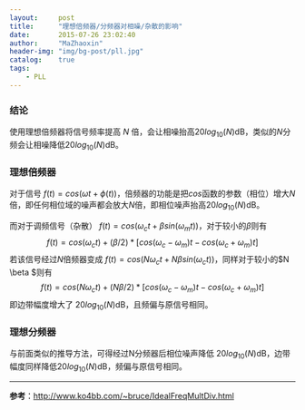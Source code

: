 ```yaml
---
layout:     post
title:      "理想倍频器/分频器对相噪/杂散的影响"
date:       2015-07-26 23:02:40
author:     "MaZhaoxin"
header-img: "img/bg-post/pll.jpg"
catalog:    true
tags:
    - PLL
---
```


### 结论
使用理想倍频器将信号频率提高 $N$ 倍，会让相噪抬高$20log_{10}(N)$dB，类似的$N$分频会让相噪降低$20log_{10}(N)$dB。

### 理想倍频器
对于信号 $f(t) = cos(\omega t + \phi(t))$，倍频器的功能是把$cos$函数的参数（相位）增大$N$倍，即任何相位域的噪声都会放大$N$倍，即相位噪声抬高$20log_{10}(N)$dB。

而对于调频信号（杂散） $f(t) = cos(\omega_{c} t + \beta sin(\omega_{m} t))$，对于较小的$\beta$则有
$$
f(t) = cos(\omega_{c} t) + (\beta/2)*[cos(\omega_{c} - \omega_{m}) t - cos(\omega_{c} + \omega_{m}) t]
$$
若该信号经过$N$倍频器变成 $f(t) = cos(N \omega_{c} t + N \beta sin(\omega_{c} t))$，同样对于较小的$N \beta $则有
$$
f(t) = cos(N \omega_{c} t) + (N \beta/2)*[cos(\omega_{c} - \omega_{m}) t - cos(\omega_{c} + \omega_{m}) t]
$$
即边带幅度增大了 $20log_{10}(N)$dB，且频偏与原信号相同。

### 理想分频器
与前面类似的推导方法，可得经过N分频器后相位噪声降低 $20log_{10}(N)$dB，边带幅度同样降低$20log_{10}(N)$dB，频偏与原信号相同。

-------------------------------------------------------------

**参考**：http://www.ko4bb.com/~bruce/IdealFreqMultDiv.html
